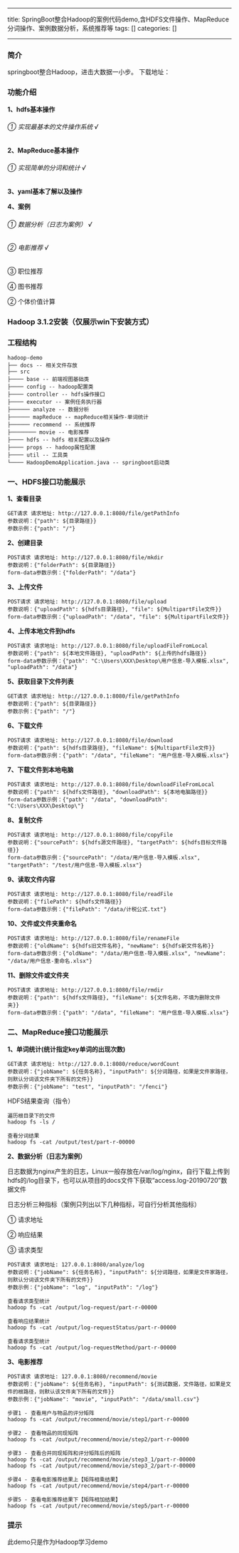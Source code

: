
--- 
title:  SpringBoot整合Hadoop的案例代码demo,含HDFS文件操作、MapReduce分词操作、案例数据分析，系统推荐等 
tags: []
categories: [] 

---
### 简介

springboot整合Hadoop，进击大数据一小步。 下载地址：

### 功能介绍

**1、hdfs基本操作**

###### ① 实现最基本的文件操作系统 √

**2、MapReduce基本操作**

###### ① 实现简单的分词和统计 √

**3、yaml基本了解以及操作**

**4、案例**

###### ① 数据分析（日志为案例） √

###### ② 电影推荐 √

③ 职位推荐

④ 图书推荐

② 个体价值计算

### Hadoop 3.1.2安装（仅展示win下安装方式）



### 工程结构

```
hadoop-demo
├── docs -- 相关文件存放
├── src
├──── base -- 前端视图基础类
├──── config -- hadoop配置类
├──── controller -- hdfs操作接口 
├──── executor -- 案例任务执行器
├────── analyze -- 数据分析
├────── mapReduce -- mapReduce相关操作-单词统计
├────── recommend -- 系统推荐
├──────── movie -- 电影推荐
├──── hdfs -- hdfs 相关配置以及操作
├──── props -- hadoop属性配置
├──── util -- 工具类 
└──── HadoopDemoApplication.java -- springboot启动类

```

### 一、HDFS接口功能展示

**1、查看目录**

```
GET请求 请求地址: http://127.0.0.1:8080/file/getPathInfo
参数说明：{"path": ${目录路径}}
参数示例：{"path": "/"}

```

**2、创建目录**

```
POST请求 请求地址: http://127.0.0.1:8080/file/mkdir
参数说明：{"folderPath": ${目录路径}}
form-data参数示例：{"folderPath": "/data"}

```

**3、上传文件**

```
POST请求 请求地址: http://127.0.0.1:8080/file/upload
参数说明：{"uploadPath": ${hdfs目录路径}, "file": ${MultipartFile文件}}
form-data参数示例：{"uploadPath": "/data", "file": ${MultipartFile文件}}

```

**4、上传本地文件到hdfs**

```
POST请求 请求地址: http://127.0.0.1:8080/file/uploadFileFromLocal
参数说明：{"path": ${本地文件路径}, "uploadPath": ${上传的hdfs路径}}
form-data参数示例：{"path": "C:\Users\XXX\Desktop\用户信息-导入模板.xlsx", "uploadPath": "/data"}

```

**5、获取目录下文件列表**

```
GET请求 请求地址: http://127.0.0.1:8080/file/getPathInfo
参数说明：{"path": ${目录路径}}
参数示例：{"path": "/"}

```

**6、下载文件**

```
POST请求 请求地址: http://127.0.0.1:8080/file/download
参数说明：{"path": ${hdfs目录路径}, "fileName": ${MultipartFile文件}}
form-data参数示例：{"path": "/data", "fileName": "用户信息-导入模板.xlsx"}

```

**7、下载文件到本地电脑**

```
POST请求 请求地址: http://127.0.0.1:8080/file/downloadFileFromLocal
参数说明：{"path": ${hdfs文件路径}, "downloadPath": ${本地电脑路径}}
form-data参数示例：{"path": "/data", "downloadPath": "C:\Users\XXX\Desktop\"}

```

**8、复制文件**

```
POST请求 请求地址: http://127.0.0.1:8080/file/copyFile
参数说明：{"sourcePath": ${hdfs源文件路径}, "targetPath": ${hdfs目标文件路径}}
form-data参数示例：{"sourcePath": "/data/用户信息-导入模板.xlsx", "targetPath": "/test/用户信息-导入模板.xlsx"}

```

**9、读取文件内容**

```
POST请求 请求地址: http://127.0.0.1:8080/file/readFile
参数说明：{"filePath": ${hdfs文件路径}}
form-data参数示例：{"filePath": "/data/计税公式.txt"}

```

**10、文件或文件夹重命名**

```
POST请求 请求地址: http://127.0.0.1:8080/file/renameFile
参数说明：{"oldName": ${hdfs旧文件名称}, "newName": ${hdfs新文件名称}}
form-data参数示例：{"oldName": "/data/用户信息-导入模板.xlsx", "newName": "/data/用户信息-重命名.xlsx"}

```

**11、删除文件或文件夹**

```
POST请求 请求地址: http://127.0.0.1:8080/file/rmdir
参数说明：{"path": ${hdfs文件路径}, "fileName": ${文件名称，不填为删除文件夹}}
form-data参数示例：{"path": "/data", "fileName": "用户信息-导入模板.xlsx"}

```

### 二、MapReduce接口功能展示

**1、单词统计(统计指定key单词的出现次数)**

```
GET请求 请求地址: http://127.0.0.1:8080/reduce/wordCount
参数说明：{"jobName": ${任务名称}, "inputPath": ${分词路径，如果是文件家路径，则默认分词该文件夹下所有的文件}}
参数示例：{"jobName": "test", "inputPath": "/fenci"}

```

HDFS结果查询（指令）

```
遍历根目录下的文件 
hadoop fs -ls / 

查看分词结果
hadoop fs -cat /output/test/part-r-00000

```

**2、数据分析（日志为案例）**

日志数据为nginx产生的日志，Linux一般存放在/var/log/nginx，自行下载上传到hdfs的/log目录下，也可以从项目的docs文件下获取“access.log-20190720”数据文件

日志分析三种指标（案例只列出以下几种指标，可自行分析其他指标）

① 请求地址

② 响应结果

③ 请求类型

```
POST请求 请求地址: 127.0.0.1:8080/analyze/log
参数说明：{"jobName": ${任务名称}, "inputPath": ${分词路径，如果是文件家路径，则默认分词该文件夹下所有的文件}}
参数示例：{"jobName": "log", "inputPath": "/log"}

查看请求类型统计
hadoop fs -cat /output/log-request/part-r-00000

查看响应结果统计
hadoop fs -cat /output/log-requestStatus/part-r-00000

查看请求类型统计
hadoop fs -cat /output/log-requestMethod/part-r-00000

```

**3、电影推荐**

```
POST请求 请求地址: 127.0.0.1:8080/recommend/movie
参数说明：{"jobName": ${任务名称}, "inputPath": ${测试数据，文件路径，如果是文件的根路径，则默认该文件夹下所有的文件}}
参数示例：{"jobName": "movie", "inputPath": "/data/small.csv"}

步骤1 - 查看用户与物品的评分矩阵
hadoop fs -cat /output/recommend/movie/step1/part-r-00000

步骤2 - 查看物品的同现矩阵
hadoop fs -cat /output/recommend/movie/step2/part-r-00000

步骤3 - 查看合并同现矩阵和评分矩阵后的矩阵
hadoop fs -cat /output/recommend/movie/step3_1/part-r-00000
hadoop fs -cat /output/recommend/movie/step3_2/part-r-00000

步骤4 - 查看电影推荐结果上【矩阵相乘结果】
hadoop fs -cat /output/recommend/movie/step4/part-r-00000

步骤5 - 查看电影推荐结果下【矩阵相加结果】
hadoop fs -cat /output/recommend/movie/step5/part-r-00000

```

### 提示

此demo只是作为Hadoop学习demo
